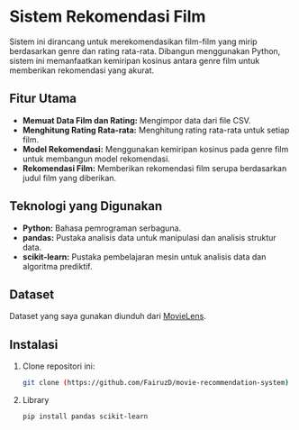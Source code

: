# Sistem Rekomendasi Film

Sistem ini dirancang untuk merekomendasikan film-film yang mirip berdasarkan genre dan rating rata-rata. Dibangun menggunakan Python, sistem ini memanfaatkan kemiripan kosinus antara genre film untuk memberikan rekomendasi yang akurat.

## Fitur Utama
- **Memuat Data Film dan Rating:** Mengimpor data dari file CSV.
- **Menghitung Rating Rata-rata:** Menghitung rating rata-rata untuk setiap film.
- **Model Rekomendasi:** Menggunakan kemiripan kosinus pada genre film untuk membangun model rekomendasi.
- **Rekomendasi Film:** Memberikan rekomendasi film serupa berdasarkan judul film yang diberikan.

## Teknologi yang Digunakan
- **Python:** Bahasa pemrograman serbaguna.
- **pandas:** Pustaka analisis data untuk manipulasi dan analisis struktur data.
- **scikit-learn:** Pustaka pembelajaran mesin untuk analisis data dan algoritma prediktif.

## Dataset
Dataset yang saya gunakan diunduh dari [MovieLens](https://grouplens.org/datasets/movielens/).

## Instalasi
1. Clone repositori ini:
   ```bash
   git clone (https://github.com/FairuzD/movie-recommendation-system)
2. Library
   ```bash
   pip install pandas scikit-learn

